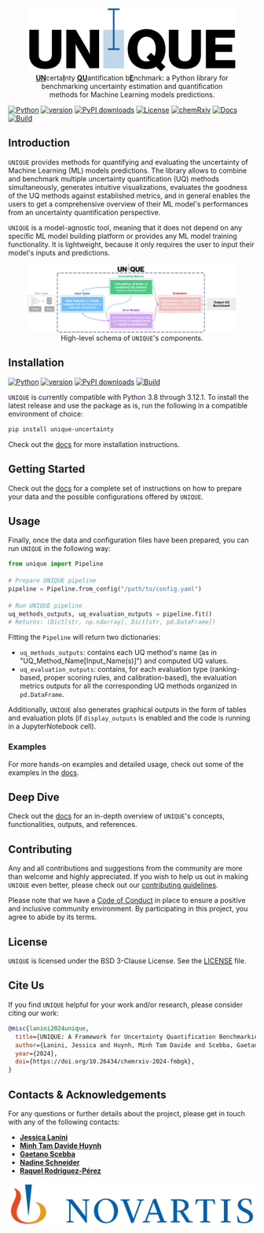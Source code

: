 <figure>
  <img src=./docs/source/_static/unique_logo_blue.png alt="UNIQUE Logo">
  <figcaption align=center><u><b>UN</b></u>certa<u><b>I</b></u>nty <u><b>QU</b></u>antification b<u><b>E</b></u>nchmark: a Python library for benchmarking uncertainty estimation and quantification methods for Machine Learning models predictions.</figcaption>
</figure>

[![Python](https://img.shields.io/pypi/pyversions/unique-uncertainty?label=Python)](https://pypi.org/project/unique-uncertainty/)
[![version](https://img.shields.io/pypi/v/unique-uncertainty?color=green&label=PyPI)](https://pypi.org/project/unique-uncertainty/)
[![PyPI downloads](https://img.shields.io/pypi/dm/unique-uncertainty?label=Downloads)](https://pypi.org/project/unique-uncertainty/)
[![License](https://img.shields.io/badge/License-BSD_3--Clause-red)](https://opensource.org/licenses/BSD-3-Clause)
[![chemRxiv](https://img.shields.io/badge/chemRxiv-10.26434%2Fchemrxiv--2024--fmbgk-yellow)](https://doi.org/10.26434/chemrxiv-2024-fmbgk)
[![Docs](https://github.com/Novartis/UNIQUE/actions/workflows/docs.yml/badge.svg?branch=main)](https://opensource.nibr.com/UNIQUE/)
[![Build](https://github.com/Novartis/UNIQUE/actions/workflows/build.yml/badge.svg?branch=main)](https://pypi.org/project/unique-uncertainty/)


## Introduction

`UNIQUE` provides methods for quantifying and evaluating the uncertainty of Machine Learning (ML) models predictions. The library allows to combine and benchmark multiple uncertainty quantification (UQ) methods simultaneously, generates intuitive visualizations, evaluates the goodness of the UQ methods against established metrics, and in general enables the users to get a comprehensive overview of their ML model's performances from an uncertainty quantification perspective.

`UNIQUE` is a model-agnostic tool, meaning that it does not depend on any specific ML model building platform or provides any  ML model training functionality. It is lightweight, because it only requires the user to input their model's inputs and predictions.

<figure>
  <img src=./docs/source/_static/schema_high_level.png alt="UNIQUE High Level Schema">
  <figcaption align=center>High-level schema of <code>UNIQUE</code>'s components.</figcaption>
</figure>


## Installation

[![Python](https://img.shields.io/pypi/pyversions/unique-uncertainty?label=Python)](https://pypi.org/project/unique-uncertainty/)
[![version](https://img.shields.io/pypi/v/unique-uncertainty?color=green&label=PyPI)](https://pypi.org/project/unique-uncertainty/)
[![PyPI downloads](https://img.shields.io/pypi/dm/unique-uncertainty?label=Downloads)](https://pypi.org/project/unique-uncertainty/)
[![Build](https://github.com/Novartis/UNIQUE/actions/workflows/build.yml/badge.svg?branch=main)](https://pypi.org/project/unique-uncertainty/)

`UNIQUE` is currently compatible with Python 3.8 through 3.12.1. To install the latest release and use the package as is, run the following in a compatible environment of choice:

```bash
pip install unique-uncertainty
```

Check out the [docs](https://opensource.nibr.com/UNIQUE/installation.html#installation) for more installation instructions.


## Getting Started

Check out the [docs](https://opensource.nibr.com/UNIQUE/getting_started/index.html#getting-started) for a complete set of instructions on how to prepare your data and the possible configurations offered by `UNIQUE`.


## Usage

Finally, once the data and configuration files have been prepared, you can run `UNIQUE` in the following way:

```python
from unique import Pipeline

# Prepare UNIQUE pipeline
pipeline = Pipeline.from_config("/path/to/config.yaml")

# Run UNIQUE pipeline
uq_methods_outputs, uq_evaluation_outputs = pipeline.fit()
# Returns: (Dict[str, np.ndarray], Dict[str, pd.DataFrame])
```

Fitting the `Pipeline` will return two dictionaries:

- `uq_methods_outputs`: contains each UQ method's name (as in "UQ_Method_Name[Input_Name(s)]") and computed UQ values.
- `uq_evaluation_outputs`: contains, for each evaluation type (ranking-based, proper scoring rules, and calibration-based), the evaluation metrics outputs for all the corresponding UQ methods organized in `pd.DataFrame`.

Additionally, `UNIQUE` also generates graphical outputs in the form of tables and evaluation plots (if `display_outputs` is enabled and the code is running in a JupyterNotebook cell).


### Examples

For more hands-on examples and detailed usage, check out some of the examples in the [docs](https://opensource.nibr.com/UNIQUE/examples/index.html#examples).


## Deep Dive

Check out the [docs](https://opensource.nibr.com/UNIQUE/indepth/index.html#deep-dive) for an in-depth overview of `UNIQUE`'s concepts, functionalities, outputs, and references.


## Contributing

Any and all contributions and suggestions from the community are more than welcome and highly appreciated. If you wish to help us out in making `UNIQUE` even better, please check out our [contributing guidelines](./CONTRIBUTING.md).

Please note that we have a [Code of Conduct](./CODE_OF_CONDUCT.md) in place to ensure a positive and inclusive community environment. By participating in this project, you agree to abide by its terms.


## License

`UNIQUE` is licensed under the BSD 3-Clause License. See the [LICENSE](./LICENSE.md) file.


## Cite Us

If you find `UNIQUE` helpful for your work and/or research, please consider citing our work:

```bibtex
@misc{lanini2024unique,
  title={UNIQUE: A Framework for Uncertainty Quantification Benchmarking},
  author={Lanini, Jessica and Huynh, Minh Tam Davide and Scebba, Gaetano and Schneider, Nadine and Rodr{\'\i}guez-P{\'e}rez, Raquel},
  year={2024},
  doi={https://doi.org/10.26434/chemrxiv-2024-fmbgk},
}
```


## Contacts & Acknowledgements

For any questions or further details about the project, please get in touch with any of the following contacts:

* **[Jessica Lanini](mailto:jessica.lanini@novartis.com?subject=UNIQUE)**
* **[Minh Tam Davide Huynh](https://github.com/mtdhuynh)**
* **[Gaetano Scebba](mailto:gaetano.scebba@novartis.com?subject=UNIQUE)**
* **[Nadine Schneider](mailto:nadine-1.schneider@novartis.com?subject=UNIQUE)**
* **[Raquel Rodríguez-Pérez](mailto:raquel.rodriguez_perez@novartis.com?subject=UNIQUE)**


![Novartis Logo](./docs/source/_static/novartis_logo.png)
